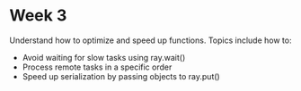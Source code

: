 # Week 3
Understand how to optimize and speed up functions. Topics include how to:

- Avoid waiting for slow tasks using ray.wait()
- Process remote tasks in a specific order
- Speed up serialization by passing objects to ray.put()
